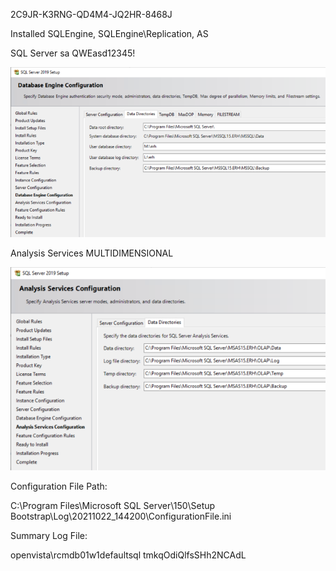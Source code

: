 2C9JR-K3RNG-QD4M4-JQ2HR-8468J

Installed SQLEngine, SQLEngine\Replication, AS

SQL Server sa QWEasd12345!

![image.png](/.attachments/image-6eb2b1a1-4955-4f96-bb28-aae03a21104a.png)

Analysis Services MULTIDIMENSIONAL

![image.png](/.attachments/image-50e999e3-f318-4b4d-93a5-204d89314f16.png)

Configuration File Path:

C:\Program Files\Microsoft SQL Server\150\Setup Bootstrap\Log\20211022_144200\ConfigurationFile.ini

Summary Log File:

openvista\rcmdb01w1defaultsql tmkqOdiQlfsSHh2NCAdL
